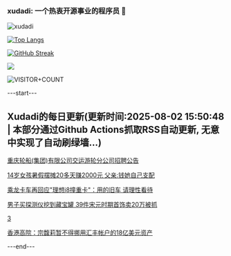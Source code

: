 ### xudadi: 一个热衷开源事业的程序员 👋

![xudadi](https://github-readme-stats-git-masterorgs-github-readme-stats-team.vercel.app/api?username=xudadi)

[![Top Langs](https://github-readme-stats.vercel.app/api/top-langs/?username=xudadi)](https://github.com/anuraghazra/github-readme-stats)

[![GitHub Streak](https://streak-stats.demolab.com?user=xudadi&locale=zh_Hans)](https://git.io/streak-stats)

![](https://raw.githubusercontent.com/xudadi/xudadi/main/assets/github-contribution-grid-snake.svg)

![VISITOR+COUNT](https://komarev.com/ghpvc/?username=xudadi&label=VISITOR+COUNT)


---start---

## Xudadi的每日更新(更新时间:2025-08-02 15:50:48 | 本部分通过Github Actions抓取RSS自动更新, 无意中实现了自动刷绿墙...)

[重庆轮船(集团)有限公司交运游轮分公司招聘公告](https://www.gongkaoleida.com/article/2545655)

[14岁女孩暑假摆摊20多天赚2000元 父亲:钱她自己支配](https://m.163.com/news/article/K5T70JQ50534P59R.html)

[乘龙卡车再回应"理想i8撞重卡"：用的旧车 请理性看待](https://m.163.com/news/article/K5TCHEEO05345ARG.html)

[男子买探测仪挖到藏宝罐 39件宋元时期首饰卖20万被抓](https://m.163.com/news/article/K5ST6O7U053469KC.html)

[3](https://m.163.com/touch/news/sub/domestic)

[香港高院：宗馥莉暂不得挪用汇丰帐户的18亿美元资产](https://m.163.com/news/article/K5T6MLFB0001899O.html)

---end---
